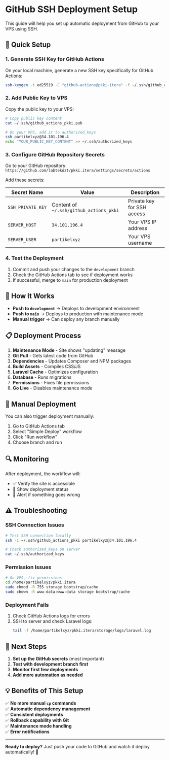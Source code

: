 # GitHub SSH Deployment Setup

This guide will help you set up automatic deployment from GitHub to your VPS using SSH.

## 🚀 Quick Setup

### 1. Generate SSH Key for GitHub Actions

On your local machine, generate a new SSH key specifically for GitHub Actions:

```bash
ssh-keygen -t ed25519 -C "github-actions@pkki-itera" -f ~/.ssh/github_actions_pkki
```

### 2. Add Public Key to VPS

Copy the public key to your VPS:

```bash
# Copy public key content
cat ~/.ssh/github_actions_pkki.pub

# On your VPS, add it to authorized_keys
ssh partikelxyz@34.101.196.4
echo "YOUR_PUBLIC_KEY_CONTENT" >> ~/.ssh/authorized_keys
```

### 3. Configure GitHub Repository Secrets

Go to your GitHub repository: `https://github.com/labtekozt/pkki.itera/settings/secrets/actions`

Add these secrets:

| Secret Name | Value | Description |
|-------------|-------|-------------|
| `SSH_PRIVATE_KEY` | Content of `~/.ssh/github_actions_pkki` | Private key for SSH access |
| `SERVER_HOST` | `34.101.196.4` | Your VPS IP address |
| `SERVER_USER` | `partikelxyz` | Your VPS username |

### 4. Test the Deployment

1. Commit and push your changes to the `development` branch
2. Check the GitHub Actions tab to see if deployment works
3. If successful, merge to `main` for production deployment

## 🔄 How It Works

- **Push to `development`** → Deploys to development environment
- **Push to `main`** → Deploys to production with maintenance mode
- **Manual trigger** → Can deploy any branch manually

## 📋 Deployment Process

1. **Maintenance Mode** - Site shows "updating" message
2. **Git Pull** - Gets latest code from GitHub
3. **Dependencies** - Updates Composer and NPM packages
4. **Build Assets** - Compiles CSS/JS
5. **Laravel Cache** - Optimizes configuration
6. **Database** - Runs migrations
7. **Permissions** - Fixes file permissions
8. **Go Live** - Disables maintenance mode

## 🔧 Manual Deployment

You can also trigger deployment manually:

1. Go to GitHub Actions tab
2. Select "Simple Deploy" workflow
3. Click "Run workflow"
4. Choose branch and run

## 🔍 Monitoring

After deployment, the workflow will:
- ✅ Verify the site is accessible
- 📝 Show deployment status
- 🚨 Alert if something goes wrong

## ⚠️ Troubleshooting

### SSH Connection Issues
```bash
# Test SSH connection locally
ssh -i ~/.ssh/github_actions_pkki partikelxyz@34.101.196.4

# Check authorized_keys on server
cat ~/.ssh/authorized_keys
```

### Permission Issues
```bash
# On VPS, fix permissions
cd /home/partikelxyz/pkki.itera
sudo chmod -R 755 storage bootstrap/cache
sudo chown -R www-data:www-data storage bootstrap/cache
```

### Deployment Fails
1. Check GitHub Actions logs for errors
2. SSH to server and check Laravel logs:
   ```bash
   tail -f /home/partikelxyz/pkki.itera/storage/logs/laravel.log
   ```

## 🎯 Next Steps

1. **Set up the GitHub secrets** (most important)
2. **Test with development branch first**
3. **Monitor first few deployments**
4. **Add more automation as needed**

## 💡 Benefits of This Setup

✅ **No more manual `cp` commands**  
✅ **Automatic dependency management**  
✅ **Consistent deployments**  
✅ **Rollback capability with Git**  
✅ **Maintenance mode handling**  
✅ **Error notifications**  

---

**Ready to deploy?** Just push your code to GitHub and watch it deploy automatically! 🚀
